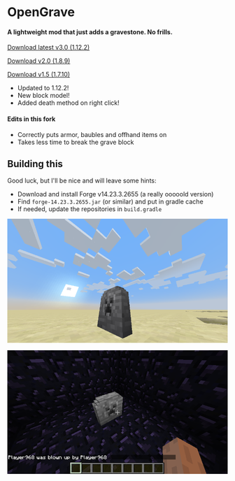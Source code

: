 # OpenGrave
#### A lightweight mod that just adds a gravestone. No frills.
[Download latest v3.0 (1.12.2)](https://github.com/Yopu/OpenGrave/releases/download/3.0/OpenGrave-1.12.2-3.0.jar)

[Download v2.0 (1.8.9)](https://github.com/Yopu/OpenGrave/releases/download/2.0/OpenGrave-1.8.9-2.0.jar)

[Download v1.5 (1.7.10)](https://github.com/Yopu/OpenGrave/releases/download/1.5/OpenGrave-1.7.10-1.5.jar)

* Updated to 1.12.2!
* New block model!
* Added death method on right click!

#### Edits in this fork
* Correctly puts armor, baubles and offhand items on
* Takes less time to break the grave block

## Building this
Good luck, but I'll be nice and will leave some hints:
- Download and install Forge v14.23.3.2655 (a really ooooold version)
- Find `forge-14.23.3.2655.jar` (or similar) and put in gradle cache
- If needed, update the repositories in `build.gradle`

![light](example_screenshots/light.png)

![dark](example_screenshots/dark.png)
